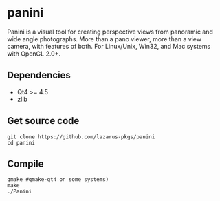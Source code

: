 # panini

Panini is a visual tool for creating perspective views from panoramic and wide angle photographs. More than a pano viewer, more than a view camera, with features of both. For Linux/Unix, Win32, and Mac systems with OpenGL 2.0+.

## Dependencies

* Qt4 >= 4.5
* zlib


## Get source code

```
git clone https://github.com/lazarus-pkgs/panini
cd panini
```

## Compile

```
qmake #qmake-qt4 on some systems)
make
./Panini
```
